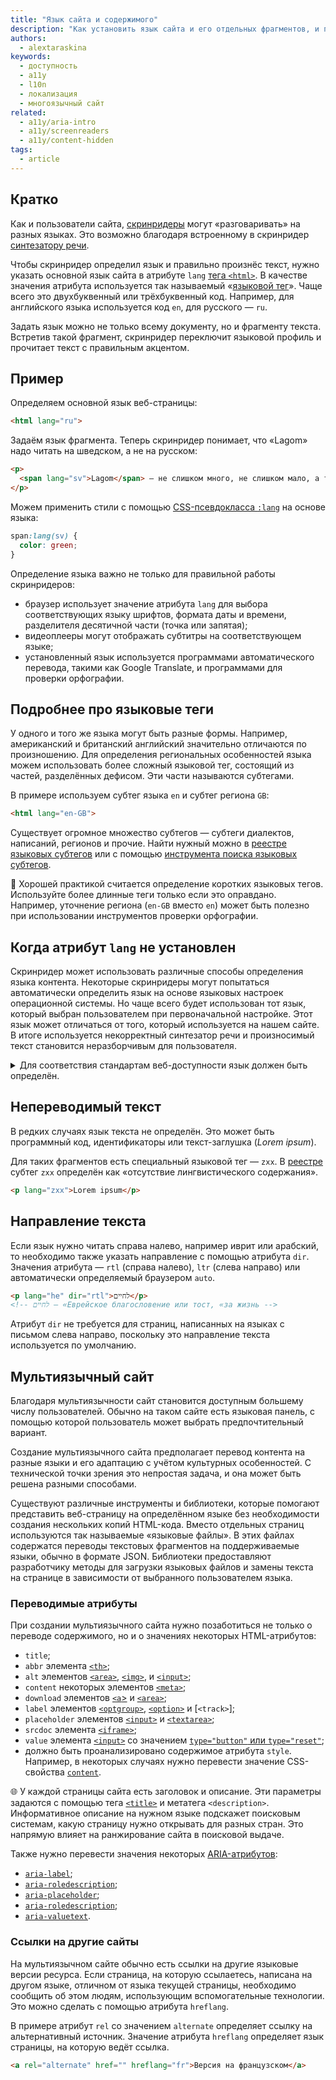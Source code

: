 ```yaml
---
title: "Язык сайта и содержимого"
description: "Как установить язык сайта и его отдельных фрагментов, и почему это важно."
authors:
  - alextaraskina
keywords:
  - доступность
  - a11y
  - l10n
  - локализация
  - многоязычный сайт
related:
  - a11y/aria-intro
  - a11y/screenreaders
  - a11y/content-hidden
tags:
  - article
---
```


## Кратко

Как и пользователи сайта, [скринридеры](/a11y/screenreaders/) могут «разговаривать» на разных языках. Это возможно благодаря встроенному в скринридер [синтезатору речи](/a11y/screenreaders/#ustroystvo).

Чтобы скринридер определил язык и правильно произнёс текст, нужно указать основной язык сайта в атрибуте `lang` [тега `<html>`](/html/html/). В качестве значения атрибута используется так называемый «[языковой тег](/a11y/lang-attribute/#podrobnee-pro-yazykovye-tegi)». Чаще всего это двухбуквенный или трёхбуквенный код. Например, для английского языка используется код `en`, для русского — `ru`.

Задать язык можно не только всему документу, но и фрагменту текста. Встретив такой фрагмент, скринридер переключит языковой профиль и прочитает текст с правильным акцентом.

## Пример

Определяем основной язык веб-страницы:

```html
<html lang="ru">
```

Задаём язык фрагмента. Теперь скринридер понимает, что «Lagom» надо читать на шведском, а не на русском:

```html
<p>
  <span lang="sv">Lagom</span> — не слишком много, не слишком мало, а так, что в самый раз.
</p>
```

Можем применить стили с помощью [CSS-псевдокласса `:lang`](/css/lang/) на основе языка:

```css
span:lang(sv) {
  color: green;
}
```

Определение языка важно не только для правильной работы скринридеров:

- браузер использует значение атрибута `lang` для выбора соответствующих языку шрифтов, формата даты и времени, разделителя десятичной части (точка или запятая);
- видеоплееры могут отображать субтитры на соответствующем языке;
- установленный язык используется программами автоматического перевода, такими как Google Translate, и программами для проверки орфографии.

## Подробнее про языковые теги

У одного и того же языка могут быть разные формы. Например, американский и британский английский значительно отличаются по произношению. Для определения региональных особенностей языка можем использовать более сложный языковой тег, состоящий из частей, разделённых дефисом. Эти части называются субтегами.

В примере используем субтег языка `en` и субтег региона `GB`:

```html
<html lang="en-GB">
```

Существует огромное множество субтегов — субтеги диалектов, написаний, регионов и прочие. Найти нужный можно в [реестре языковых субтегов](https://www.iana.org/assignments/language-subtag-registry/language-subtag-registry) или с помощью [инструмента поиска языковых субтегов](https://r12a.github.io/app-subtags/).

<aside>

📌 Хорошей практикой считается определение коротких языковых тегов. Используйте более длинные теги только если это оправдано. Например, уточнение региона (`en-GB` вместо `en`) может быть полезно при использовании инструментов проверки орфографии.

</aside>

## Когда атрибут `lang` не установлен

Скринридер может использовать различные способы определения языка контента. Некоторые скринридеры могут попытаться автоматически определить язык на основе языковых настроек операционной системы. Но чаще всего будет использован тот язык, который выбран пользователем при первоначальной настройке. Этот язык может отличаться от того, который используется на нашем сайте. В итоге используется некорректный синтезатор речи и произносимый текст становится неразборчивым для пользователя.

<details>
  <summary>Для соответствия стандартам веб-доступности язык должен быть определён.</summary>

Основной язык должен быть определён для каждой страницы — это одно из требований соответствия базовому уровню доступности — [уровню A](/a11y/wcag-conformance-levels/#uroven-a).

Язык фрагментов с текстом на другом языке, отличном от основного, должен быть указан для соответствия [уровню доступности AA](/a11y/wcag-conformance-levels/#uroven-aa).

Некоторые фрагменты не нуждаются в переопределении языка. К исключениям относятся:

- имена собственные;
- некоторые термины — например, _Homo Sapiens_, _Alpha Centauri_;
- слова и фразы, ставшие частью языка — например, фраза «déjà vu» стала частью английского языка и корректно интерпретируется скринридерами.

</details>

## Непереводимый текст

В редких случаях язык текста не определён. Это может быть программный код, идентификаторы или текст-заглушка (_Lorem ipsum_).

Для таких фрагментов есть специальный языковой тег — `zxx`. В [реестре](https://www.iana.org/assignments/language-subtag-registry/language-subtag-registry) субтег `zxx` определён как «отсутствие лингвистического содержания».

```html
<p lang="zxx">Lorem ipsum</p>
```

## Направление текста

Если язык нужно читать справа налево, например иврит или арабский, то необходимо также указать направление с помощью атрибута `dir`. Значения атрибута — `rtl` (справа налево), `ltr` (слева направо) или автоматически определяемый браузером `auto`.

```html
<p lang="he" dir="rtl">לחיים</p>
<!-- לחיים — «Еврейское благословение или тост, «за жизнь -->
```

Атрибут `dir` не требуется для страниц, написанных на языках с письмом слева направо, поскольку это направление текста используется по умолчанию.

## Мультиязычный сайт

Благодаря мультиязычности сайт становится доступным большему числу пользователей. Обычно на таком сайте есть языковая панель, с помощью которой пользователь может выбрать предпочтительный вариант.

Создание мультиязычного сайта предполагает перевод контента на разные языки и его адаптацию с учётом культурных особенностей. С технической точки зрения это непростая задача, и она может быть решена разными способами.

Существуют различные инструменты и библиотеки, которые помогают представить веб-страницу на определённом языке без необходимости создания нескольких копий HTML-кода. Вместо отдельных страниц используются так называемые «языковые файлы». В этих файлах содержатся переводы текстовых фрагментов на поддерживаемые языки, обычно в формате JSON. Библиотеки предоставляют разработчику методы для загрузки языковых файлов и замены текста на странице в зависимости от выбранного пользователем языка.

### Переводимые атрибуты

При создании мультиязычного сайта нужно позаботиться не только о переводе содержимого, но и о значениях некоторых HTML-атрибутов:

- `title`;
- `abbr` элемента [`<th>`](/html/tables/#th);
- `alt` элементов [`<area>`](/html/area/), [`<img>`](/html/img/), и [`<input>`](/html/input/);
- `content` некоторых элементов [`<meta>`](/html/meta/);
- `download` элементов [`<a`>](/html/a/) и [`<area>`](/html/area/);
- `label` элементов [`<optgroup>`](/html/optgroup/), [`<option>`](/html/option/) и [`<track>`];
- `placeholder` элементов [`<input>`](/html/input/) и [`<textarea>`](/html/textarea/);
- `srcdoc` элемента [`<iframe>`](/html/iframe/);
- `value` элемента [`<input>`](/html/input/) со значением [`type="button"` или `type="reset"`](/html/input/#type);
- должно быть проанализировано содержимое атрибута `style`. Например, в некоторых случаях нужно перевести значение CSS-свойства [`content`](/css/content/).

<aside>

🌐 У каждой страницы сайта есть заголовок и описание. Эти параметры задаются с помощью тега [`<title>`](/html/title/) и метатега `<description>`. Информативное описание на нужном языке подскажет поисковым системам, какую страницу нужно открывать для разных стран. Это напрямую влияет на ранжирование сайта в поисковой выдаче.

</aside>

Также нужно перевести значения некоторых [ARIA-атрибутов](/a11y/aria-attrs/):

- [`aria-label`](/a11y/aria-label/);
- [`aria-roledescription`](/a11y/aria-roledescription/);
- [`aria-placeholder`](/a11y/aria-placeholder/);
- [`aria-roledescription`](/a11y/aria-roledescription/);
- [`aria-valuetext`](/a11y/aria-valuetext/).

### Ссылки на другие сайты

На мультиязычном сайте обычно есть ссылки на другие языковые версии ресурса. Если страница, на которую ссылаетесь, написана на другом языке, отличном от языка текущей страницы, необходимо сообщить об этом людям, использующим вспомогательные технологии. Это можно сделать с помощью атрибута `hreflang`.

В примере атрибут `rel` со значением `alternate` определяет ссылку на альтернативный источник. Значение атрибута `hreflang` определяет язык страницы, на которую ведёт ссылка.

```html
<a rel="alternate" href="" hreflang="fr">Версия на французском</a>
```
